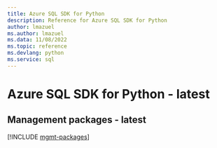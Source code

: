 ```yaml
---
title: Azure SQL SDK for Python
description: Reference for Azure SQL SDK for Python
author: lmazuel
ms.author: lmazuel
ms.data: 11/08/2022
ms.topic: reference
ms.devlang: python
ms.service: sql
---
```

# Azure SQL SDK for Python - latest

## Management packages - latest
[!INCLUDE [mgmt-packages](sql-mgmt-index.md)]
